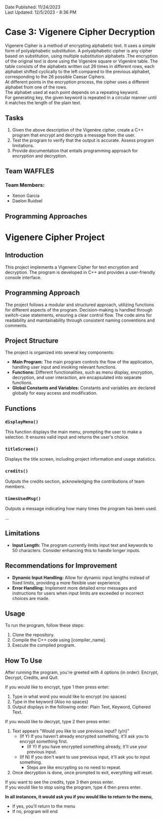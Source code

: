 Date Published: 11/24/2023 <br />
Last Updated: 12/5/2023 - 8:36 PM
# Case 3: Vigenere Cipher Decryption
Vigenere Cipher is a method of encrypting alphabetic text. It uses a simple form of polyalphabetic
substitution. A polyalphabetic cipher is any cipher based on substitution, using multiple substitution
alphabets .The encryption of the original text is done using the Vigenère square or Vigenère table.
The table consists of the alphabets written out 26 times in different rows, each alphabet shifted
cyclically to the left compared to the previous alphabet, corresponding to the 26 possible Caesar
Ciphers. <br />
At different points in the encryption process, the cipher uses a different alphabet from one of the rows. <br />
The alphabet used at each point depends on a repeating keyword. <br />
For generating key, the given keyword is repeated in a circular manner until it matches the length of the
plain text.

## Tasks
1. Given the above description of the Vigenère cipher, create a C++ program that encrypt and
decrypts a message from the user.
2. Test the program to verify that the output is accurate. Assess program limitations.
3. Provide documentation that entails programming approach for encryption and decryption.

## Team WAFFLES
### Team Members:
- Xenon Garcia
- Daelon Ruidsel

## Programming Approaches
# Vigenere Cipher Project

## Introduction
This project implements a Vigenere Cipher for text encryption and decryption. The program is developed in C++ and provides a user-friendly console interface.

## Programming Approach
The project follows a modular and structured approach, utilizing functions for different aspects of the program. Decision-making is handled through switch-case statements, ensuring a clear control flow. The code aims for readability and maintainability through consistent naming conventions and comments.

## Project Structure
The project is organized into several key components:

- **Main Program:** The main program controls the flow of the application, handling user input and invoking relevant functions.
- **Functions:** Different functionalities, such as menu display, encryption, decryption, and user interaction, are encapsulated into separate functions.
- **Global Constants and Variables:** Constants and variables are declared globally for easy access and modification.

## Functions

### `displayMenu()`
This function displays the main menu, prompting the user to make a selection. It ensures valid input and returns the user's choice.

### `titleScreen()`
Displays the title screen, including project information and usage statistics.

### `credits()`
Outputs the credits section, acknowledging the contributions of team members.

### `timesUsedMsg()`
Outputs a message indicating how many times the program has been used.

...

## Limitations

- **Input Length:** The program currently limits input text and keywords to 50 characters. Consider enhancing this to handle longer inputs.

## Recommendations for Improvement

- **Dynamic Input Handling:** Allow for dynamic input lengths instead of fixed limits, providing a more flexible user experience.
- **Error Handling:** Implement more detailed error messages and instructions for users when input limits are exceeded or incorrect choices are made.

## Usage

To run the program, follow these steps:

1. Clone the repository.
2. Compile the C++ code using [compiler_name].
3. Execute the compiled program.

## How To Use
After running the program, you're greeted with 4 options (in order): Encrypt, Decrypt, Credits, and Quit. <br />

If you would like to encrypt, type 1 then press enter: <br />
1) Type in what word you would like to encrypt (no spaces)
2) Type in the keyword (Also no spaces)
3) Output displays in the following order: Plain Text, Keyword, Ciphered Text.

If you would like to decrypt, type 2 then press enter: <br />
1) Text appears "Would you like to use previous input? (y/n)"
   - (If Y) If you haven't already encrypted something, it'll ask you to encrypt something first.
      - (If Y) If you have encrypted something already, it'll use your previous input.
   - (If N) If you don't want to use previous input, it'll ask you to input something.
      - Steps are like encrypting so no need to repeat.
2) Once decryption is done, once prompted to exit, everything will reset.

If you want to see the credits, type 3 then press enter. <br />
If you would like to stop using the program, type 4 then press enter. <br />

**In all instances, it would ask you if you would like to return to the menu,**
   - If yes, you'll return to the menu
   - If no, program will end
